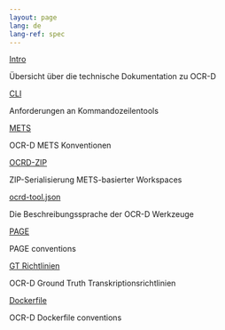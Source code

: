 ```yaml
---
layout: page
lang: de
lang-ref: spec
---
```


<div class="tile is-ancestor">

  <div class="tile is-parent">
    <article class="tile is-child box">
      <p class="title"><a href="intro">Intro</a></p>
      <p class="subtitle">Übersicht über die technische Dokumentation zu OCR-D</p>
    </article>
  </div>

  <div class="tile is-parent">
    <article class="tile is-child box">
      <p class="title"><a href="cli">CLI</a></p>
      <p class="subtitle">Anforderungen an Kommandozeilentools</p>
    </article>
  </div>

</div>

<div class="tile is-ancestor">

  <div class="tile is-parent">
    <article class="tile is-child box">
      <p class="title"><a href="mets">METS</a></p>
      <p class="subtitle">OCR-D METS Konventionen</p>
    </article>
  </div>

  <div class="tile is-parent">
    <article class="tile is-child box">
      <p class="title"><a href="ocrd_zip">OCRD-ZIP</a></p>
      <p class="subtitle">ZIP-Serialisierung METS-basierter Workspaces</p>
    </article>
  </div>

  <div class="tile is-parent">
    <article class="tile is-child box">
      <p class="title"><a href="ocrd_tool">ocrd-tool.json</a></p>
      <p class="subtitle">Die Beschreibungssprache der OCR-D Werkzeuge</p>
    </article>
  </div>

</div>

<div class="tile is-ancestor">

  <div class="tile is-parent">
    <article class="tile is-child box">
      <p class="title"><a href="page">PAGE</a></p>
      <p class="subtitle">PAGE conventions</p>
    </article>
  </div>
  <div class="tile is-parent">
    <article class="tile is-child box">
      <p class="title"><a href="../gt-guidelines/trans">GT Richtlinien</a></p>
      <p class="subtitle">OCR-D Ground Truth Transkriptionsrichtlinien</p>
    </article>
  </div>
  <div class="tile is-parent">
    <article class="tile is-child box">
      <p class="title"><a href="docker">Dockerfile</a></p>
      <p class="subtitle">OCR-D Dockerfile conventions</p>
    </article>
  </div>

</div>
